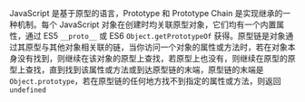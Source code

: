 JavaScript 是基于原型的语言，Prototype 和 Prototype Chain 是实现继承的一种机制。每个 JavaScript 对象在创建时均关联原型对象，它们均有一个内置属性，通过 ES5 `__proto__` 或 ES6 `Object.getPrototypeOf` 获得。原型链是对象通过其原型与其他对象相关联的链，当你访问一个对象的属性或方法时，若在对象本身没有找到，则继续在该对象的原型上查找，若原型上也没有，则继续在原型的原型上查找，直到找到该属性或方法或到达原型链的末端，原型链的末端是 `Object.prototype`，若在原型链的任何地方找不到指定的属性或方法，则返回 `undefined`

